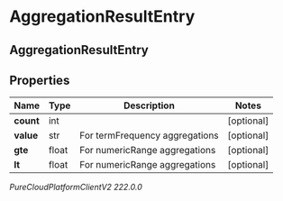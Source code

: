 # AggregationResultEntry

## AggregationResultEntry

## Properties

|Name | Type | Description | Notes|
|------------ | ------------- | ------------- | -------------|
| **count** | int |  | [optional] |
| **value** | str | For termFrequency aggregations | [optional] |
| **gte** | float | For numericRange aggregations | [optional] |
| **lt** | float | For numericRange aggregations | [optional] |



_PureCloudPlatformClientV2 222.0.0_

